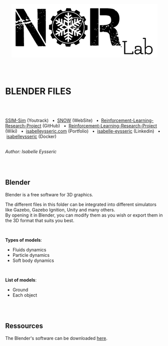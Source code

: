 <p align="center">
  <img src="https://github.com/isabelleysseric/Reinforcement-Learning-Research-Project/blob/master/norlab_logo_noir.PNG?raw=true" />
</p>

<br/>
<br/>

# BLENDER FILES
<br/>
<br/>

[SSIM-Sim](https://norlab.youtrack.cloud/issues?q=project:%20%7B%F0%9D%94%96%20SNOW-sim%7D) (Youtrack)
&nbsp; • &nbsp;[SNOW](https://norlab.ulaval.ca/research/snow/) (WebSite)
&nbsp; • &nbsp;[Reinforcement-Learning-Research-Project](https://github.com/isabelleysseric/Reinforcement-Learning-Research-Project) (GitHub)
&nbsp; • &nbsp;[Reinforcement-Learning-Research-Project](https://github.com/isabelleysseric/Reinforcement-Learning-Research-Project/wiki) (Wiki)
&nbsp; • &nbsp;[isabelleysseric.com](https://isabelleysseric.com) (Portfolio)
&nbsp; • &nbsp;[isabelle-eysseric](https://www.linkedin.com/in/isabelle-eysseric/) (Linkedin)
&nbsp; • &nbsp;[isabelleysseric](https://hub.docker.com/u/isabelleysseric) (Docker)
<br/>
<br/>


*Author: Isabelle Eysseric*

<br/>
<br/>

## Blender

Blender is a free software for 3D graphics.  

The different files in this folder can be integrated into different simulators like Gazebo, Gazebo Ignition, Unity and many others.  
By opening it in Blender, you can modify them as you wish or export them in the 3D format that suits you best.  

<br>

**Types of models**:  
- Fluids dynamics
- Particle dynamics
- Soft body dynamics

<br>

**List of models**:  
- Ground
- Each object

<br>
<br>

## Ressources
The Blender's software can be downloaded [here](https://www.blender.org/).  

<br>
